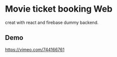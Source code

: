 # Movie ticket booking Web

creat with react and firebase dummy backend.


## Demo
https://vimeo.com/744166761
